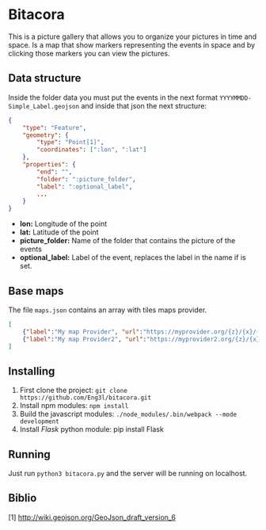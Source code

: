 
# Bitacora

This is a picture gallery that allows you to organize your pictures
in time and space. Is a map that show markers representing the events
in space and by clicking those markers you can view the pictures.

## Data structure

Inside the folder data you must put the events in the next format `YYYYMMDD-Simple_Label.geojson`
and inside that json the next structure:

```json
{
    "type": "Feature",
    "geometry": {
        "type": "Point[1]",
        "coordinates": [":lon", ":lat"]
    },
    "properties": {
        "end": "",
        "folder": ":picture_folder",
        "label": ":optional_label",
        ...
    }
}
```
* **lon:** Longitude of the point
* **lat:** Latitude of the point
* **picture_folder:** Name of the folder that contains the picture of the events
* **optional_label:** Label of the event, replaces the label in the name if is set.

## Base maps

The file `maps.json` contains an array with tiles maps provider.

```json
[
    {"label":"My map Provider", "url":"https://myprovider.org/{z}/{x}/{y}.png"},
    {"label":"My map Provider2", "url":"https://myprovider2.org/{z}/{x}/{y}.png"},
]
```

## Installing

1. First clone the project: `git clone https://github.com/Eng3l/bitacora.git`
2. Install npm modules: `npm install`
3. Build the javascript modules: `./node_modules/.bin/webpack --mode development`
4. Install *Flask* python module: pip install Flask

## Running

Just run `python3 bitacora.py` and the server will be running on localhost.

## Biblio
[1] http://wiki.geojson.org/GeoJson_draft_version_6